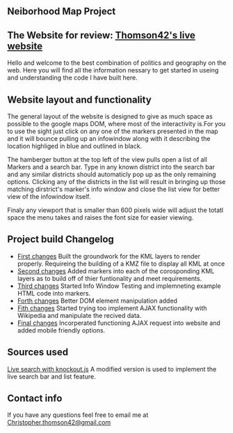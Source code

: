 ## Neiborhood Map Project 

## The Website for review: [Thomson42's live website](https://thomson42.github.io/Map-Project-Beta/)

Hello and welcome to the best combination of politics and geography on the web. Here you will find all the information
nessary to get started in useing and understanding the code I have built here.

## Website layout and functionality
The general layout of the website is designed to give as much space as possible to the google maps DOM, where most of the
interactivity is.For you to use the sight just click on any one of the markers presented in the map and it will bounce
pulling up an infowindow along with it describing the location highliged in blue and outlined in black.

The hamberger button at the top left of the view pulls open a list of all Markers and a search bar. Type in any known 
district into the search bar and any similar districts should automaticly pop up as the only remaining options. Clicking 
any of the districts in the list will result in bringing up those matching dirstrict's marker's info window and close
the list view for better view of the infowindow itself. 

Finaly any viewport that is smaller than 600 pixels wide will adjust the totatl space the menu takes and raises the 
font size for easier viewing.

## Project build Changelog
* [First changes](https://github.com/Thomson42/Map-Project-Beta/commit/2ac442dae971ea3c99bb546efb1b7fc15291936a#diff-994c638c9246366a184723a4b41a0f3f)
  Built the groundwork for the KML layers to render properly. Requireing the building of a KMZ file to display all KML at once 
* [Second changes](https://github.com/Thomson42/Map-Project-Beta/commit/8834d5451e10217075d63325d2bf4283e6113b8d#diff-994c638c9246366a184723a4b41a0f3f)
  Added markers into each of the corosponding KML layers as to build off of thier funtionality and meet requirements.
* [Third changes](https://github.com/Thomson42/Map-Project-Beta/commit/813f9d966dbdd1fa5c340ba9deac9adeae58d4e6#diff-994c638c9246366a184723a4b41a0f3f)
  Started Info Window Testing and implemneting example HTML code into markers.
* [Forth changes](https://github.com/Thomson42/Map-Project-Beta/commit/ae36ead84350718bf74fa45d6187b4755700d364)
  Better DOM element manipulation added
* [Fith changes](https://github.com/Thomson42/Map-Project-Beta/commit/b907e4f976332a1bddf973264559dce33c4ba3e4#diff-994c638c9246366a184723a4b41a0f3f)
  Started trying too implement AJAX functionality with Wikipedia and manipulate the recived data.
* [Final changes](https://github.com/Thomson42/Map-Project-Beta/commit/b1cdc990226c5237690eca4a7a0b3ef81bbb1d4b)
  Incorperated functioning AJAX request into website and added mobile friendly options.
  
## Sources used
[Live search with knockout.js](http://opensoul.org/2011/06/23/live-search-with-knockoutjs/)
A modified version is used to implement the live search bar and list feature.


## Contact info
If you have any questions feel free to email me at [Christopher.thomson42@gmail.com](Christopher.thomson42@gmail.com)
